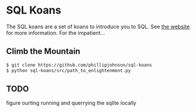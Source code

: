 # SQL Koans
The SQL koans are a set of koans to introduce you to SQL. See [the website](http://sqlkoans.com) for more information. For the impatient...

## Climb the Mountain
```sh
$ git clone https://github.com/phillipjohnson/sql-koans
$ python sql-koans/src/path_to_enlightenment.py
```

## TODO

figure ourting running and querrying the sqlite locally
